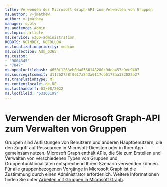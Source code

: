 ```yaml
---
title: Verwenden der Microsoft Graph-API zum Verwalten von Gruppen
ms.author: v-jmathew
author: v-jmathew
manager: scotv
ms.audience: Admin
ms.topic: article
ms.service: o365-administration
ROBOTS: NOINDEX, NOFOLLOW
ms.localizationpriority: medium
ms.collection: Adm_O365
ms.custom:
- "9004345"
- "7847"
ms.openlocfilehash: 4650f1263eb0da0366148280c9dea457c9ec9407
ms.sourcegitcommit: d11262728f0617a843a0117cb5172aa322022b27
ms.translationtype: MT
ms.contentlocale: de-DE
ms.lasthandoff: 03/08/2022
ms.locfileid: "63165199"
---
```

# <a name="use-microsoft-graph-api-to-manage-groups"></a>Verwenden der Microsoft Graph-API zum Verwalten von Gruppen

Gruppen sind Auflistungen von Benutzern und anderen Hauptbenutzern, die den Zugriff auf Ressourcen in Microsoft-Diensten oder in Ihrer App gemeinsam nutzen. Microsoft Graph enthält APIs, die Sie zum Erstellen und Verwalten von verschiedenen Typen von Gruppen und Gruppenfunktionalitäten entsprechend Ihrem Szenario verwenden können. Für alle gruppenbezogenen Vorgänge in Microsoft Graph ist die Zustimmung durch einen Administrator erforderlich. Weitere Informationen finden Sie unter [Arbeiten mit Gruppen in Microsoft Graph](https://docs.microsoft.com/graph/api/resources/groups-overview).
